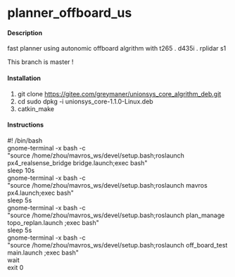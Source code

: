 # planner_offboard_us

#### Description
fast planner using autonomic offboard algrithm with t265 . d435i . rplidar s1

This branch is master ! 

#### Installation
1. git clone https://gitee.com/greymaner/unionsys_core_algrithm_deb.git
2. cd <path of your system type> sudo dpkg -i unionsys_core-1.1.0-Linux.deb
3.  catkin_make


#### Instructions

#! /bin/bash  
gnome-terminal -x bash -c   
"source /home/zhou/mavros_ws/devel/setup.bash;roslaunch px4_realsense_bridge bridge.launch;exec bash"  
sleep 10s  
gnome-terminal -x bash -c   
"source /home/zhou/mavros_ws/devel/setup.bash;roslaunch mavros px4.launch;exec bash"  
sleep 5s  
gnome-terminal -x bash -c    
"source /home/zhou/mavros_ws/devel/setup.bash;roslaunch plan_manage topo_replan.launch ;exec bash"  
sleep 5s  
gnome-terminal -x bash -c   
"source /home/zhou/mavros_ws/devel/setup.bash;roslaunch off_board_test main.launch ;exec bash"  
wait  
exit 0  



